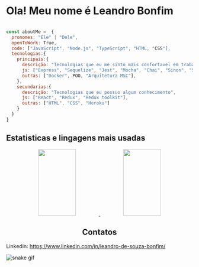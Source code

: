 <h1 align="left"> Ola! Meu nome é Leandro Bonfim </h1>

~~~javascript

const aboutMe =  {
  pronomes: "Ele" | "Dele",
  openToWork: True,
  code: ["JavaScript", "Node.js", "TypeScript", "HTML, "CSS"],
  tecnologias:{
    principais:{
      descrição: "Tecnologias que eu me sinto mais confortavel em trabalhar",
      js: ["Express", "Sequelize", "Jest", "Mocha", "Chai", "Sinon", "Swagger"],
      outras: ["Docker", POO, "Arquitetura MSC"],
    },
    secundarias:{
      descrição: "Tecnologias que eu possuo algum conhecimento",
      js: ["React", "Redux", "Redux toolkit"],
      outras: ["HTML", "CSS", "Heroku"]
    }
  }
}
~~~
<h2 align="left"> Estatisticas e lingagens mais usadas </h2>

<div align="center">

  <a href="https://github.com/Leandroswq">
  <img height="180em" width="45%" src="https://github-readme-stats.vercel.app/api?username=Leandroswq&show_icons=true&theme=dark&include_all_commits=true&count_private=true"/>

  <img height="180em" width="45%" src="https://github-readme-stats.vercel.app/api/top-langs/?username=Leandroswq&layout=compact&langs_count=7&theme=dark"/>
  </a>
</div>

<h2 align="center"> Contatos </h2>

Linkedin: https://www.linkedin.com/in/leandro-de-souza-bonfim/

![snake gif](https://github.com/Leandroswq/Leandroswq/blob/output/github-contribution-grid-snake.svg)
